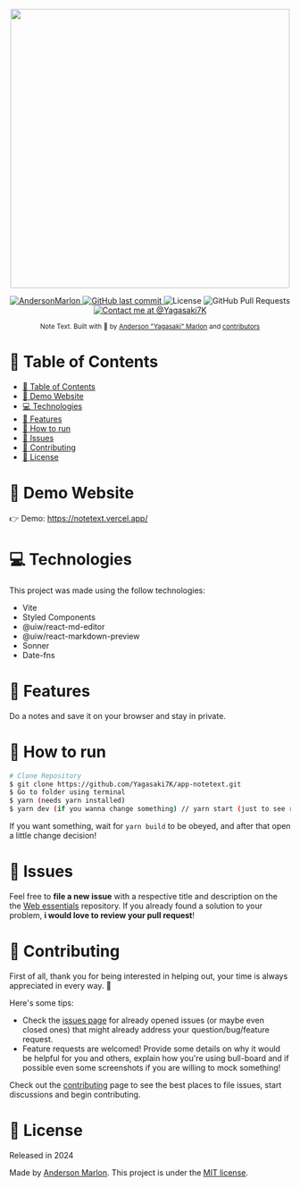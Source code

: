 <p align="center">
   <img src="https://seeklogo.com/images/V/vite-logo-BFD4283991-seeklogo.com.png" width="500"/>
</p>

<p align="center">
   <a href="https://www.linkedin.com/in/andersonmarlon/">
      <img alt="AndersonMarlon" src="https://img.shields.io/badge/-AndersonMarlon-5965e0?style=flat&logo=Linkedin&logoColor=white" />
   </a>
  <a href="https://github.com/Yagasaki7K/app-notetext/commits/master">
    <img alt="GitHub last commit" src="https://img.shields.io/github/last-commit/Yagasaki7K/app-notetext?color=5965e0">
  </a>
  <img alt="License" src="https://img.shields.io/badge/license-MIT-5965e0">
  <img alt="GitHub Pull Requests" src="https://img.shields.io/github/issues-pr/Yagasaki7K/app-notetext?color=5965e0" />
   <a href="https://twitter.com/yagasaki7k">
    <img src="https://img.shields.io/twitter/follow/medusajs.svg?label=Contact%20me%20at%20@Yagasaki7K" alt="Contact me at @Yagasaki7K" />
  </a>
</p>

<div align="center">
  <sub>Note Text. Built with 💜 by
    <a href="https://github.com/Yagasaki7K">Anderson "Yagasaki" Marlon</a> and
    <a href="https://github.com/Yagasaki7K/website-essentials/graphs/contributors">
      contributors
    </a>
  </sub>
</div>

# 📌 Table of Contents

- [📌 Table of Contents](#-table-of-contents)
- [👀 Demo Website](#-demo-website)
- [💻 Technologies](#-technologies)
- [🚀 Features](#-features)
- [🚧 How to run](#-how-to-run)
- [🐛 Issues](#-issues)
- [🎉 Contributing](#-contributing)
- [📕 License](#-license)

# 👀 Demo Website

👉  Demo: https://notetext.vercel.app/

# 💻 Technologies

This project was made using the follow technologies:

* Vite
* Styled Components
* @uiw/react-md-editor
* @uiw/react-markdown-preview
* Sonner
* Date-fns

# 🚀 Features

Do a notes and save it on your browser and stay in private.

# 🚧 How to run

```bash
# Clone Repository
$ git clone https://github.com/Yagasaki7K/app-notetext.git
$ Go to folder using terminal
$ yarn (needs yarn installed)
$ yarn dev (if you wanna change something) // yarn start (just to see running)
```

If you want something, wait for `yarn build` to be obeyed, and after that open a little change decision!

# 🐛 Issues

Feel free to **file a new issue** with a respective title and description on the the [Web essentials](https://github.com/Yagasaki7K/app-notetext/issues) repository. If you already found a solution to your problem, **i would love to review your pull request**!

# 🎉 Contributing

First of all, thank you for being interested in helping out, your time is always appreciated in every way. :100:

Here's some tips:

* Check the [issues page](https://github.com/Yagasaki7K/app-notetext/issues) for already opened issues (or maybe even closed ones) that might already address your question/bug/feature request.
* Feature requests are welcomed! Provide some details on why it would be helpful for you and others, explain how you're using bull-board and if possible even some screenshots if you are willing to mock something!

Check out the [contributing](./CONTRIBUTING.md) page to see the best places to file issues, start discussions and begin contributing.

# 📕 License

Released in 2024

Made by [Anderson Marlon](https://github.com/Yagasaki7K).
This project is under the [MIT license](./LICENSE).
